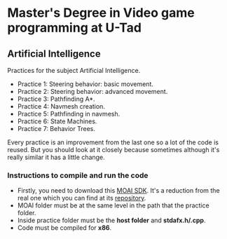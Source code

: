 # Master's Degree in Video game programming at U-Tad
## Artificial Intelligence

Practices for the subject Artificial Intelligence.

* Practice 1: Steering behavior: basic movement.
* Practice 2: Steering behavior: advanced movement.
* Practice 3: Pathfinding A*.
* Practice 4: Navmesh creation.
* Practice 5: Pathfinding in navmesh.
* Practice 6: State Machines.
* Practice 7: Behavior Trees.


Every practice is an improvement from the last one so a lot of the code is reused.
But you should look at it closely because sometimes although it's really similar it has a little change.

### Instructions to compile and run the code
* Firstly, you need to download this [MOAI SDK](https://drive.google.com/file/d/1GqRd5cHGrn9zGL_efL5d0hvEm3hlHTIG/view?usp=sharing). It's a reduction from the real one which you can find at its [repository](https://github.com/moai/moai-dev/tree/develop/src/lua-headers).
* MOAI folder must be at the same level in the path that the practice folder.
* Inside practice folder must be the **host folder** and **stdafx.h/.cpp**.
* Code must be compiled for **x86**. 
